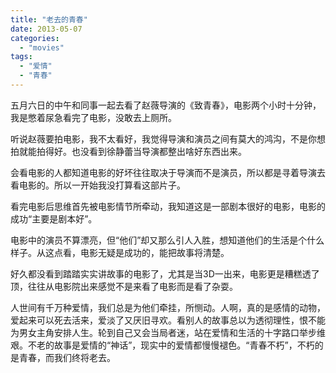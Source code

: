 ```yaml
---
title: "老去的青春"
date: 2013-05-07
categories: 
  - "movies"
tags: 
  - "爱情"
  - "青春"
---
```


五月六日的中午和同事一起去看了赵薇导演的《致青春》，电影两个小时十分钟，我是憋着尿急看完了电影，没敢去上厕所。

听说赵薇要拍电影，我不太看好，我觉得导演和演员之间有莫大的鸿沟，不是你想拍就能拍得好。也没看到徐静蕾当导演都整出啥好东西出来。

会看电影的人都知道电影的好坏往往取决于导演而不是演员，所以都是寻着导演去看电影的。所以一开始我没打算看这部片子。

看完电影后思维首先被电影情节所牵动，我知道这是一部剧本很好的电影，电影的成功“主要是剧本好”。

电影中的演员不算漂亮，但“他们”却又那么引人入胜，想知道他们的生活是个什么样子。从这点看，电影无疑是成功的，能把故事将清楚。

好久都没看到踏踏实实讲故事的电影了，尤其是当3D一出来，电影更是糟糕透了顶，往往从电影院出来感觉不是来看了电影而是看了杂耍。

人世间有千万种爱情，我们总是为他们牵挂，所恻动。人啊，真的是感情的动物，爱起来可以死去活来，爱淡了又厌旧寻欢。看别人的故事总以为透彻理性，恨不能为男女主角安排人生。轮到自己又会当局者迷，站在爱情和生活的十字路口举步维艰。不老的故事是爱情的“神话”，现实中的爱情都慢慢褪色。“青春不朽”，不朽的是青春，而我们终将老去。
